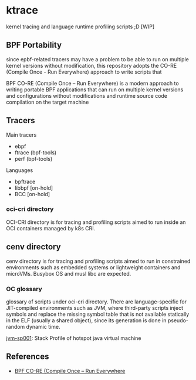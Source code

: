 # ktrace

kernel tracing and language runtime profiling scripts ;D [WIP]

## BPF Portability
since epbf-related tracers may have a problem to be able to run on multiple kernel versions without modification, this repository adopts the CO-RE (Compile Once - Run Everywhere) approach to write scripts that

BPF CO-RE (Compile Once – Run Everywhere) is a modern approach to writing portable BPF applications that can run on multiple kernel versions and configurations without modifications and runtime source code compilation on the target machine

## Tracers

Main tracers
- ebpf
- ftrace (bpf-tools)
- perf (bpf-tools)

Languages
- bpftrace
- libbpf [on-hold]
- BCC [on-hold]

### oci-cri directory

OCI-CRI directory is for tracing and profiling scripts aimed to run inside an OCI containers managed by k8s CRI.

## cenv directory
cenv directory is for tracing and profiling scripts aimed to run in constrained environments such as embedded systems or lightweight containers and microVMs. Busybox OS and musl libc are expected.

### OC glossary

glossary of scripts under oci-cri directory. There are language-specific for JIT-compiled environments such as JVM, where third-party scripts inject symbols and replace the missing symbol table that is not available statically in the ELF (usually a shared object), since its generation is done in pseudo-random dynamic time.

[jvm-sp001](): Stack Profile of hotspot java virtual machine

## References
- [BPF CO-RE (Compile Once – Run Everywhere](https://nakryiko.com/posts/bpf-portability-and-co-re/)
